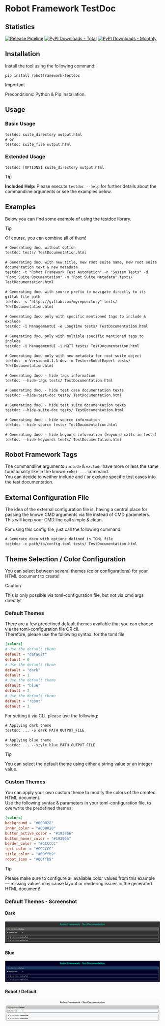 # Robot Framework TestDoc

## Statistics

[![Release Pipeline](https://github.com/MarvKler/robotframework-testdoc/actions/workflows/release.yml/badge.svg)](https://github.com/MarvKler/robotframework-testdoc/actions/workflows/release.yml)
[![PyPI Downloads - Total](https://static.pepy.tech/badge/robotframework-testdoc)](https://pepy.tech/projects/robotframework-testdoc)
[![PyPI Downloads - Monthly](https://static.pepy.tech/badge/robotframework-testdoc/month)](https://pepy.tech/projects/robotframework-testdoc)

## Installation

Install the tool using the following command:
```shell
pip install robotframework-testdoc
```

> [!IMPORTANT]
> Preconditions: Python & Pip Installation.

## Usage

### Basic Usage
```shell
testdoc suite_directory output.html
# or
testdoc suite_file output.html
```

### Extended Usage
```shell
testdoc [OPTIONS] suite_directory output.html
```

> [!TIP]
> **Included Help:** Please execute ``testdoc --help`` for further details about the commandline arguments or see the examples below.

## Examples

Below you can find some example of using the testdoc library.  

> [!TIP]
> Of course, you can combine all of them!

```shell
# Generating docu without option
testdoc tests/ TestDocumentation.html

# Generating docu with new title, new root suite name, new root suite documentation text & new metadata
testdoc -t "Robot Framework Test Automation" -n "System Tests" -d "Root Suite Documentation" -m "Root Suite Metadata" tests/ TestDocumentation.html

# Generating docu with source prefix to navigate directly to its gitlab file path
testdoc -s "https://gitlab.com/myrepository" tests/ TestDocumentation.html

# Generating docu only with specific mentioned tags to include & exclude 
testdoc -i ManagementUI -e LongTime tests/ TestDocumentation.html

# Generating docu only with multiple specific mentioned tags to include
testdoc -i ManagementUI -i MQTT tests/ TestDocumentation.html

# Generating docu only with new metadata for root suite object
testdoc -m Version=0.1.1-dev -m Tester=RobotExpert tests/ TestDocumentation.html

# Generating docu - hide tags information
testdoc --hide-tags tests/ TestDocumentation.html

# Generating docu - hide test case documentation texts
testdoc --hide-test-doc tests/ TestDocumentation.html

# Generating docu - hide test suite documentation texts
testdoc --hide-suite-doc tests/ TestDocumentation.html

# Generating docu - hide source information
testdoc --hide-source tests/ TestDocumentation.html

# Generating docu - hide keyword information (keyword calls in tests)
testdoc --hide-keywords tests/ TestDocumentation.html
```

## Robot Framework Tags
The commandline arguments ``include`` & ``exclude`` have more or less the same functionality like in the known ``robot ...`` command.     
You can decide to weither include and / or exclude specific test cases into the test documentation.

## External Configuration File
The idea of the external configuration file is, having a central place for passing the known CMD arguments via file instead of CMD parameters.   
This will keep your CMD line call simple & clean.

For using this config file, just call the following command:
```shell
# Generate docu with options defined in TOML file
testdoc -c path/to/config.toml tests/ TestDocumentation.html
```

## Theme Selection / Color Configuration

You can select between several themes (color configurations) for your HTML document to create!

> [!CAUTION]
> This is only possible via toml-configuration file, but not via cmd args directly!

### Default Themes

There are a few predefined default themes available that you can choose via the toml-configuration file OR cli.   
Therefore, please use the following syntax: for the toml file
```toml
[colors]
# Use the default theme
default = "default"
default = 0
# Use the default theme
default = "dark"
default = 1
# Use the default theme
default = "blue"
default = 2
# Use the default theme
default = "robot"
default = 3
```

For setting it via CLI, please use the following:
```shell
# Applying dark theme
testdoc ... -S dark PATH OUTPUT_FILE

# Applying blue theme
testdoc ... --style blue PATH OUTPUT_FILE
```

> [!TIP]
> You can select the default theme using either a string value or an integer value.

### Custom Themes

You can apply your own custom theme to modify the colors of the created HTML document.   
Use the following syntax & parameters in your toml-configuration file, to overwrite the predefined themes:
```toml
[colors]
background = "#000028"
inner_color = "#000028"
button_active_color = "#193966"
button_hover_color = "#193966"
border_color = "#CCCCCC"
text_color = "#CCCCCC"
title_color = "#00ffb9"
robot_icon = "#00ffb9"
```

> [!TIP]
> Please make sure to configure all available color values from this example — missing values may cause layout or rendering issues in the generated HTML document!

### Default Themes - Screenshot

#### Dark

![alt text](docs/style_dark.png)

#### Blue

![alt text](docs/style_blue.png)

#### Robot / Default

![alt text](docs/style_robot.png)